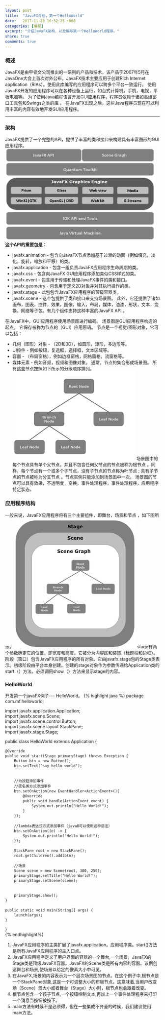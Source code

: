 ```yaml
---
layout: post
title:  "JavaFX介绍，第一个HelloWorld"
date:   2017-11-28 16:32:25 +800
categories: [编程]
excerpt: "介绍JavaFX架构，以及编写第一个HelloWorld程序。"
share: true
comments: true
---
```

### 概述
JavaFX是由甲骨文公司推出的一系列的产品和技术，该产品于2007年5月在JavaOne大会上首次对外公布。JavaFX技术主要应用于创建Rich Internet application（RIAs）。使用此库编写的应用程序可以跨多个平台一致运行。 使用JavaFX开发的应用程序可以在各种设备上运行，如台式计算机，手机，电视，平板电脑等。
为了使用Java编程语言开发GUI应用程序，程序员依赖于诸如高级窗口工具包和Swings之类的库 。 在JavaFX出现之后，这些Java程序员现在可以利用丰富的内容有效地开发GUI应用程序。

<!--more-->
---
### 架构
JavaFX提供了一个完整的API，提供了丰富的类和接口来构建具有丰富图形的GUI应用程序。
![图片](/img/javafx_first_01.jpg)
**这个API的重要包是：**
* javafx.animation - 包含向JavaFX节点添加基于过渡的动画（例如填充，淡化，旋转，缩放和平移）的类。
* javafx.application - 包含一组负责JavaFX应用程序生命周期的类。
* javafx.css - 包含向JavaFX GUI应用程序添加类似CSS样式的类。
* javafx.event - 包含用于传递和处理JavaFX事件的类和接口。
* javafx.geometry - 包含用于定义2D对象并对其执行操作的类。
* javafx.stage - 此包包含JavaFX应用程序的顶级容器类。
* javafx.scene - 这个包提供了类和接口来支持场景图。 此外，它还提供了诸如画布，图表，控件，效果，图像，输入，布局，媒体，油漆，形状，文本，变换，网络等子包。有几个组件支持这种丰富的JavaFX API 。

在JavaFX中，GUI应用程序使用场景图进行编码。 场景图是GUI应用程序构造的起点。 它保存被称为节点的（GUI）应用原语。
节点是一个视觉/图形对象，它可以包括：
* 几何（图形）对象 - （2D和3D），如圆形，矩形，多边形等。
* UI控件 - 例如按钮，复选框，选择框，文本区域等。
* 容器 - （布局窗格），例如边框窗格，网格窗格，流窗格等。
* 媒体元素 - 例如音频，视频和图像对象。
通常，节点的集合形成场景图。 所有这些节点按照如下所示的分级顺序排列。
![图片](/img/javafx_first_02.jpg)
场景图中的每个节点具有单个父节点，并且不包含任何父节点的节点被称为根节点 。同样，每个节点有一个或多个子节点，没有子节点的节点称为叶节点 ; 具有子节点的节点被称为分支节点 。节点实例只能添加到场景图中一次。 场景图的节点可以具有效果，不透明度，变换，事件处理程序，事件处理程序，应用程序特定状态。

### 应用程序结构
一般来说，JavaFX应用程序将有三个主要组件，即舞台，场景和节点 ，如下图所示。
![图片](/img/javafx_first_03.jpg)
stage有两个参数确定它的位置，即宽度和高度。它被分为内容区和装饰（标题栏和边框）。阶段（窗口）包含JavaFX应用程序的所有对象。它由javafx.stage包的Stage类表示。初级阶段由平台本身创建。创建的stage对象作为参数传递给Application类的start（）方法。必须调用show（）方法来显示stage的内容。

### HelloWorld
开发第一个javaFX例子--- HelloWorld。
{% highlight java %}
package com.mf.helloworld;  
  
import javafx.application.Application;  
import javafx.scene.Scene;  
import javafx.scene.control.Button;  
import javafx.scene.layout.StackPane;  
import javafx.stage.Stage;  
  
public class HelloWorld extends Application {  
  
    @Override  
    public void start(Stage primaryStage) throws Exception {  
        Button btn = new Button();  
        btn.setText("say hello world");  
          
          
        //为按钮添加事件  
        //匿名类方式添加事件  
        btn.setOnAction(new EventHandler<ActionEvent>(){  
            @Override  
            public void handle(ActionEvent event) {  
                System.out.println("Hello World!");  
            }  
        });  
                    
        //lambda表达式方式添加事件（java8可以使用这种语法）  
        btn.setOnAction((e) -> {  
            System.out.println("Hello World!");  
        });
  
        StackPane root = new StackPane();  
        root.getChildren().add(btn);  
  
        //场景  
        Scene scene = new Scene(root, 300, 250);  
        primaryStage.setTitle("Hello World!");  
        primaryStage.setScene(scene);  
  
          
        primaryStage.show();  
    }  
  
    public static void main(String[] args) {  
        launch(args);  
    }  
}  
{% endhighlight%}
1. JavaFX应用程序的主类扩展了javafx.application。应用程序类。start()方法是所有JavaFX应用程序的主入口点。
2. JavaFX应用程序定义了用户界面的容器的一个舞台,一个场景。JavaFX的Stage类是顶级JavaFX容器。JavaFX的Scene类是所有内容的容器。该例创造舞台和场景,使场景以给定的像素大小中可见。
3. 在JavaFX,场景的内容表示为一个层次场景图的节点。在这个例子中,根节点是一个StackPane对象,这是一个可调整大小的布局节点。这意味着,当用户改变场（Scene）景大小或者舞台（Stage）大小时，根节点也会跟着改变。
4. 根节点包含一个孩子节点,一个按钮控制文本,再加上一个事件处理程序来打印一个消息当按钮被按下。
5. main方法有时候不是必须得，但在一些集成不齐全的时候，我们建议使用main方法。



[jekyll]:      http://jekyllrb.com
[jekyll-gh]:   https://github.com/jekyll/jekyll
[jekyll-help]: https://github.com/jekyll/jekyll-help
